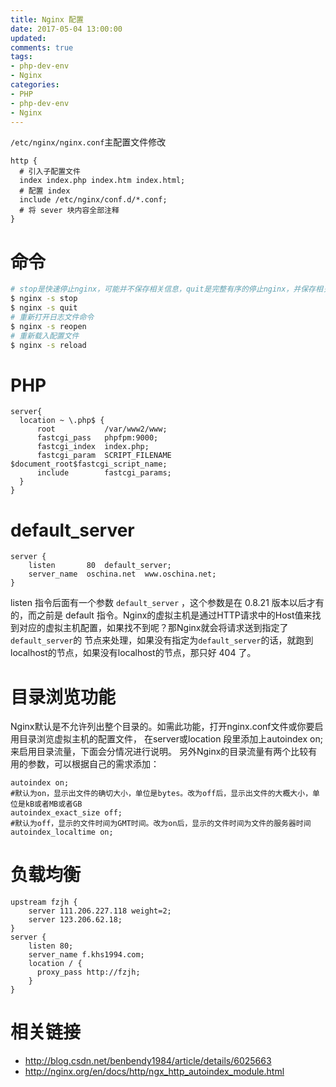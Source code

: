 ```yaml
---
title: Nginx 配置
date: 2017-05-04 13:00:00
updated:
comments: true
tags:
- php-dev-env
- Nginx
categories:
- PHP
- php-dev-env
- Nginx
---
```


`/etc/nginx/nginx.conf`主配置文件修改

```nginx
http {
  # 引入子配置文件
  index index.php index.htm index.html;
  # 配置 index
  include /etc/nginx/conf.d/*.conf;
  # 将 sever 块内容全部注释
}
```

<!--more-->

# 命令

```bash
# stop是快速停止nginx，可能并不保存相关信息，quit是完整有序的停止nginx，并保存相关信息
$ nginx -s stop
$ nginx -s quit
# 重新打开日志文件命令
$ nginx -s reopen
# 重新载入配置文件
$ nginx -s reload
```

# PHP

```nginx
server{
  location ~ \.php$ {
      root           /var/www2/www;
      fastcgi_pass   phpfpm:9000;
      fastcgi_index  index.php;
      fastcgi_param  SCRIPT_FILENAME  $document_root$fastcgi_script_name;
      include        fastcgi_params;
  }
}
```

# default_server

```nginx
server {
    listen       80  default_server;
    server_name  oschina.net  www.oschina.net;
}       
```

listen 指令后面有一个参数 `default_server` ，这个参数是在 0.8.21 版本以后才有的，而之前是 default 指令。Nginx的虚拟主机是通过HTTP请求中的Host值来找到对应的虚拟主机配置，如果找不到呢？那Nginx就会将请求送到指定了`default_server`的 节点来处理，如果没有指定为`default_server`的话，就跑到localhost的节点，如果没有localhost的节点，那只好 404 了。

# 目录浏览功能

Nginx默认是不允许列出整个目录的。如需此功能，打开nginx.conf文件或你要启用目录浏览虚拟主机的配置文件，
在server或location 段里添加上autoindex on;来启用目录流量，下面会分情况进行说明。
另外Nginx的目录流量有两个比较有用的参数，可以根据自己的需求添加：

```nginx
autoindex on;
#默认为on，显示出文件的确切大小，单位是bytes。改为off后，显示出文件的大概大小，单位是kB或者MB或者GB
autoindex_exact_size off;
#默认为off，显示的文件时间为GMT时间。改为on后，显示的文件时间为文件的服务器时间
autoindex_localtime on;
```

# 负载均衡

```nginx
upstream fzjh {
    server 111.206.227.118 weight=2;
    server 123.206.62.18;
}
server {
    listen 80;
    server_name f.khs1994.com;
    location / {
      proxy_pass http://fzjh;
    }
}
```

# 相关链接

* http://blog.csdn.net/benbendy1984/article/details/6025663
* http://nginx.org/en/docs/http/ngx_http_autoindex_module.html
